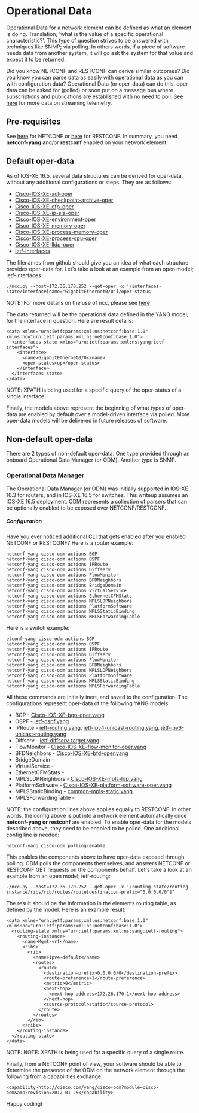 # Operational Data

Operational Data for a network element can be defined as what an element is doing. Translation; 'what is the value of a specific operational characteristic?'. This type of question strives to be answered with techniques like SNMP; via polling. In others words, if a piece of software needs data from another system, it will go ask the system for that value and expect it to be returned.

Did you know NETCONF and RESTCONF can derive similar outcomes? Did you know you can parse data as easily with operational data as you can with configuration data? Operational Data (or oper-data) can do this. oper-data can be asked for (polled) or soon put on a message bus where subscriptions and publications are established with no need to poll. See [here](https://developer.cisco.com/site/ios-xe/docs/#streaming-telemetry-quick-start-guide) for more data on streaming telemetry.

## Pre-requisites

See [here](https://developer.cisco.com/site/ios-xe/docs/index.gsp#enabling-netconf-on-ios-xe) for NETCONF or [here](https://developer.cisco.com/site/ios-xe/docs/index.gsp#enabling-restconf-on-ios-xe) for RESTCONF. In summary, you need **netconf-yang** and/or **restconf** enabled on your network element.

## Default oper-data

As of IOS-XE 16.5, several data structures can be derived for oper-data, without any additional configurations or steps. They are as follows:
* [Cisco-IOS-XE-acl-oper](https://github.com/YangModels/yang/blob/master/vendor/cisco/xe/1651/Cisco-IOS-XE-acl-oper.yang)
* [Cisco-IOS-XE-checkpoint-archive-oper](https://github.com/YangModels/yang/blob/master/vendor/cisco/xe/1651/Cisco-IOS-XE-checkpoint-archive-oper.yang)
* [Cisco-IOS-XE-efp-oper](https://github.com/YangModels/yang/blob/master/vendor/cisco/xe/1651/Cisco-IOS-XE-efp-oper.yang)
* [Cisco-IOS-XE-ip-sla-oper](https://github.com/YangModels/yang/blob/master/vendor/cisco/xe/1651/Cisco-IOS-XE-ip-sla-oper.yang)
* [Cisco-IOS-XE-environment-oper](https://github.com/YangModels/yang/blob/master/vendor/cisco/xe/1651/Cisco-IOS-XE-environment-oper.yang)
* [Cisco-IOS-XE-memory-oper](https://github.com/YangModels/yang/blob/master/vendor/cisco/xe/1651/Cisco-IOS-XE-memory-oper.yang)
* [Cisco-IOS-XE-process-memory-oper](https://github.com/YangModels/yang/blob/master/vendor/cisco/xe/1651/Cisco-IOS-XE-process-memory-oper.yang)
* [Cisco-IOS-XE-process-cpu-oper](https://github.com/YangModels/yang/blob/master/vendor/cisco/xe/1651/Cisco-IOS-XE-process-cpu-oper.yang)
* [Cisco-IOS-XE-lldp-oper](https://github.com/YangModels/yang/blob/master/vendor/cisco/xe/1651/Cisco-IOS-XE-lldp-oper.yang)
* [ietf-interfaces](https://github.com/YangModels/yang/blob/master/vendor/cisco/xe/1651/ietf-interfaces.yang)

The filenames from github should give you an idea of what each structure provides oper-data for. Let's take a look at an example from an open model; ietf-interfaces:

```                                 
./ncc.py --host=172.36.170.252 --get-oper -x '/interfaces-state/interface[name="GigabitEthernet0/0"]/oper-status'
```    
NOTE: For more details on the use of ncc, please see [here](https://github.com/CiscoDevNet/ncc)

The data returned will be the operational data defined in the YANG model, for the interface in question. Here are result details:
```
<data xmlns="urn:ietf:params:xml:ns:netconf:base:1.0" xmlns:nc="urn:ietf:params:xml:ns:netconf:base:1.0">
  <interfaces-state xmlns="urn:ietf:params:xml:ns:yang:ietf-interfaces">
    <interface>
      <name>GigabitEthernet0/0</name>
      <oper-status>up</oper-status>
    </interface>
  </interfaces-state>
</data>

```
NOTE: XPATH is being used for a specific query of the oper-status of a single interface.

Finally, the models above represent the beginning of what types of oper-data are enabled by default over a model-driven interface via polled. More oper-data models will be delivered in future releases of software.

## Non-default oper-data

There are 2 types of non-default oper-data. One type provided through an onboard Operational Data Manager (or ODM). Another type is SNMP.

### Operational Data Manager

The Operational Data Manager (or ODM) was initially supported in IOS-XE 16.3 for routers, and in IOS-XE 16.5 for switches. This writeup assumes an IOS-XE 16.5 deployment. ODM represents a collection of parsers that can be optionally enabled to be exposed over NETCONF/RESTCONF.

##### Configuration

Have you ever noticed additional CLI that gets enabled after you enabled NETCONF or RESTCONF? Here is a router example:
```
netconf-yang cisco-odm actions BGP
netconf-yang cisco-odm actions OSPF
netconf-yang cisco-odm actions IPRoute
netconf-yang cisco-odm actions Diffserv
netconf-yang cisco-odm actions FlowMonitor
netconf-yang cisco-odm actions BFDNeighbors
netconf-yang cisco-odm actions BridgeDomain
netconf-yang cisco-odm actions VirtualService
netconf-yang cisco-odm actions EthernetCFMStats
netconf-yang cisco-odm actions MPLSLDPNeighbors
netconf-yang cisco-odm actions PlatformSoftware
netconf-yang cisco-odm actions MPLSStaticBinding
netconf-yang cisco-odm actions MPLSForwardingTable
```

Here is a switch example:
```
etconf-yang cisco-odm actions BGP
netconf-yang cisco-odm actions OSPF
netconf-yang cisco-odm actions IPRoute
netconf-yang cisco-odm actions Diffserv
netconf-yang cisco-odm actions FlowMonitor
netconf-yang cisco-odm actions BFDNeighbors
netconf-yang cisco-odm actions MPLSLDPNeighbors
netconf-yang cisco-odm actions PlatformSoftware
netconf-yang cisco-odm actions MPLSStaticBinding
netconf-yang cisco-odm actions MPLSForwardingTable
```

All these commands are initially inert, and saved to the configuration. The configurations represent oper-data of the following YANG models:
* BGP - [Cisco-IOS-XE-bgp-oper.yang](https://github.com/YangModels/yang/blob/master/vendor/cisco/xe/1651/Cisco-IOS-XE-bgp-oper.yang)
* OSPF - [ietf-ospf.yang](https://github.com/YangModels/yang/blob/master/vendor/cisco/xe/1651/ietf-ospf.yang)
* IPRoute - [ietf-routing.yang](https://github.com/YangModels/yang/blob/master/vendor/cisco/xe/1651/ietf-routing.yang), [ietf-ipv4-unicast-routing.yang](https://github.com/YangModels/yang/blob/master/vendor/cisco/xe/1651/ietf-ipv4-unicast-routing.yang), [ietf-ipv6-unicast-routing.yang](https://github.com/YangModels/yang/blob/master/vendor/cisco/xe/1651/ietf-ipv6-unicast-routing.yang)
* Diffserv - [ietf-diffserv-target.yang](https://github.com/YangModels/yang/blob/master/vendor/cisco/xe/1651/ietf-diffserv-target.yang)
* FlowMonitor - [Cisco-IOS-XE-flow-monitor-oper.yang](https://github.com/YangModels/yang/blob/master/vendor/cisco/xe/1651/Cisco-IOS-XE-flow-monitor-oper.yang)
* BFDNeighbors - [Cisco-IOS-XE-bfd-oper.yang](https://github.com/YangModels/yang/blob/master/vendor/cisco/xe/1651/Cisco-IOS-XE-bfd-oper.yang)
* BridgeDomain -
* VirtualService -
* EthernetCFMStats -
* MPLSLDPNeighbors - [Cisco-IOS-XE-mpls-ldp.yang](https://github.com/YangModels/yang/blob/master/vendor/cisco/xe/1651/Cisco-IOS-XE-mpls-ldp.yang)
* PlatformSoftware - [Cisco-IOS-XE-platform-software-oper.yang](https://github.com/YangModels/yang/blob/master/vendor/cisco/xe/1651/Cisco-IOS-XE-platform-software-oper.yang)
* MPLSStaticBinding - [common-mpls-static.yang](https://github.com/YangModels/yang/blob/master/vendor/cisco/xe/1651/common-mpls-static.yang)
* MPLSForwardingTable -

NOTE: the configuration lines above applies equally to RESTCONF. In other words, the config above is put into a network element automatically once **netconf-yang or restconf** are enabled. To enable oper-data for the models described above, they need to be enabled to be polled. One additional config line is needed:
```
netconf-yang cisco-odm polling-enable
```
This enables the components above to have oper-data exposed through polling. ODM polls the components themselves, and answers NETCONF <get> or RESTCONF GET requests on the components behalf. Let's take a look at an example from an open model; ietf-routing:

```                                 
./ncc.py --host=172.36.170.252 --get-oper -x '/routing-state/routing-instance/ribs/rib/routes/route[destination-prefix="0.0.0.0/0"]"
```
The result should be the information in the elements routing table, as defined by the model. Here is an example result:
```
<data xmlns="urn:ietf:params:xml:ns:netconf:base:1.0" xmlns:nc="urn:ietf:params:xml:ns:netconf:base:1.0">
  <routing-state xmlns="urn:ietf:params:xml:ns:yang:ietf-routing">
    <routing-instance>
      <name>Mgmt-vrf</name>
      <ribs>
        <rib>
          <name>ipv4-default</name>
          <routes>
            <route>
              <destination-prefix>0.0.0.0/0</destination-prefix>
              <route-preference>1</route-preference>
              <metric>0</metric>
              <next-hop>
                <next-hop-address>172.26.170.1</next-hop-address>
              </next-hop>
              <source-protocol>static</source-protocol>
            </route>
          </routes>
        </rib>
      </ribs>
    </routing-instance>
  </routing-state>
</data>
```
NOTE: NOTE: XPATH is being used for a specific query of a single route.

Finally, from a NETCONF point of view, your software should be able to determine the presence of the ODM on the network element through the following from a capabilities exchange:
```
<capability>http://cisco.com/yang/cisco-odm?module=cisco-odm&amp;revision=2017-01-25</capability>
```

Happy coding!
